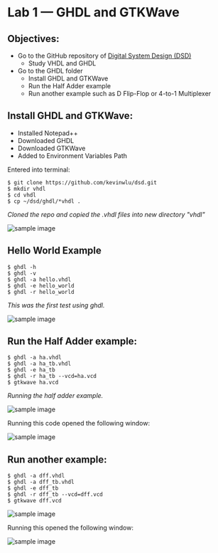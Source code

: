 # Lab 1 — GHDL and GTKWave
## Objectives:
- Go to the GitHub repository of [Digital System Design (DSD)](https://github.com/kevinwlu/dsd)
  - Study VHDL and GHDL
- Go to the GHDL folder
  - Install GHDL and GTKWave
  - Run the Half Adder example
  - Run another example such as D Flip-Flop or 4-to-1 Multiplexer

## Install GHDL and GTKWave:
- Installed Notepad++
- Downloaded GHDL
- Downloaded GTKWave
- Added to Environment Variables Path

Entered into terminal:
```
$ git clone https://github.com/kevinwlu/dsd.git
$ mkdir vhdl
$ cd vhdl
$ cp ~/dsd/ghdl/*vhdl .
```
*Cloned the repo and copied the .vhdl files into new directory "vhdl"*


![sample image](https://github.com/mbanks01/EE-322-A/blob/main/lab1/1.1.PNG)

## Hello World Example
```
$ ghdl -h
$ ghdl -v
$ ghdl -a hello.vhdl
$ ghdl -e hello_world
$ ghdl -r hello_world
```
*This was the first test using ghdl.*


![sample image](https://github.com/mbanks01/EE-322-A/blob/main/lab1/1.2.PNG)



## Run the Half Adder example:
```
$ ghdl -a ha.vhdl
$ ghdl -a ha_tb.vhdl
$ ghdl -e ha_tb
$ ghdl -r ha_tb --vcd=ha.vcd
$ gtkwave ha.vcd
```
*Running the half adder example.*


![sample image](https://github.com/mbanks01/EE-322-A/blob/main/lab1/1.3.PNG)


Running this code opened the following window:


![sample image](https://github.com/mbanks01/EE-322-A/blob/main/lab1/1.4.PNG)


## Run another example:
```
$ ghdl -a dff.vhdl
$ ghdl -a dff_tb.vhdl
$ ghdl -e dff_tb
$ ghdl -r dff_tb --vcd=dff.vcd
$ gtkwave dff.vcd
```
![sample image](https://github.com/mbanks01/EE-322-A/blob/main/lab1/1.5.PNG)


Running this opened the following window:


![sample image](https://github.com/mbanks01/EE-322-A/blob/main/lab1/1.6.PNG)
